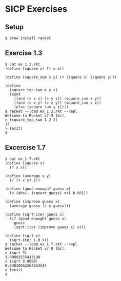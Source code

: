 # SICP Exercises

## Setup

    $ brew install racket

## Exercise 1.3

    $ cat ex_1.3.rkt
    (define (square x) (* x x))

    (define (square_sum x y) (+ (square x) (square y)))

    (define
      (square_top_two x y z)
      (cond
        ((and (> x z) (> y z)) (square_sum x y))
        ((and (> x y) (> z y)) (square_sum x z))
        (else (square_sum y z))))
    $ racket --load ex_1.3.rkt --repl
    Welcome to Racket v7.9 [bc].
    > (square_top_two 1 2 3)
    13
    > (exit)
    $

## Excercise 1.7

    $ cat ex_1.7.rkt
    (define (square x)
      (* x x))

    (define (average x y)
      (/ (+ x y) 2))

    (define (good-enough? guess x)
      (< (abs(- (square guess) x)) 0.001))

    (define (improve guess x)
      (average guess (/ x guess)))

    (define (sqrt-iter guess x)
      (if (good-enough? guess x)
        guess
        (sqrt-iter (improve guess x) x)))

    (define (sqrt x)
      (sqrt-iter 1.0 x))
    $ racket --load ex_1.7.rkt --repl
    Welcome to Racket v7.9 [bc].
    > (sqrt 9)
    3.00009155413138
    > (sqrt 0.0009)
    0.04030062264654547
    > (exit)
    $
